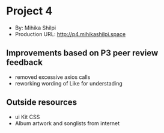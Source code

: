 # Project 4
+ By: Mihika Shilpi
+ Production URL: <http://p4.mihikashilpi.space>

## Improvements based on P3 peer review feedback
+ removed excessive axios calls
+ reworking wording of Like for understading  

## Outside resources
+ ui Kit CSS
+ Album artwork and songlists from internet
